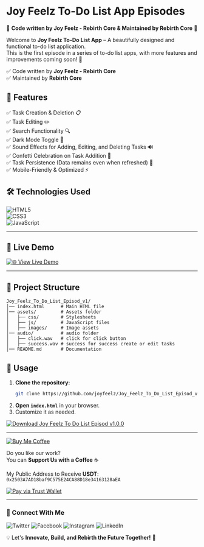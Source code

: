 # Joy Feelz To-Do List App Episodes

🚀 **Code written by Joy Feelz - Rebirth Core & Maintained by Rebirth Core** 🚀

Welcome to **Joy Feelz To-Do List App** – A beautifully designed and functional to-do list application.  
This is the first episode in a series of to-do list apps, with more features and improvements coming soon! 🚀  

✅ Code written by **Joy Feelz - Rebirth Core**  
✅ Maintained by **Rebirth Core**  

## 📌 Features  
✅ Task Creation & Deletion 📋  
✅ Task Editing ✏️  
✅ Search Functionality 🔍  
✅ Dark Mode Toggle 🌙  
✅ Sound Effects for Adding, Editing, and Deleting Tasks 🔊  
✅ Confetti Celebration on Task Addition 🎉  
✅ Task Persistence (Data remains even when refreshed) 🔄  
✅ Mobile-Friendly & Optimized ⚡  


## 🛠️ Technologies Used  
![HTML5](https://img.shields.io/badge/HTML5-%23E34F26.svg?style=for-the-badge&logo=html5&logoColor=white)  
![CSS3](https://img.shields.io/badge/CSS3-%231572B6.svg?style=for-the-badge&logo=css3&logoColor=white)  
![JavaScript](https://img.shields.io/badge/JavaScript-%23F7DF1E.svg?style=for-the-badge&logo=javascript&logoColor=black)  

---

## 🔗 Live Demo  
[![🌐 View Live Demo](https://img.shields.io/badge/View-Live%20Demo-brightgreen?style=for-the-badge)](https://joyfeelz.github.io/Joy_Feelz_To_Do_List_Episod_v1/)

---


## 📂 Project Structure  

```
Joy_Feelz_To_Do_List_Episod_v1/
│── index.html      # Main HTML file  
│── assets/         # Assets folder  
│   ├── css/        # Stylesheets  
│   ├── js/         # JavaScript files  
│   ├── images/     # Image assets  
│── audio/          # audio folder  
│   ├── click.wav   # click for click button
│   ├── success.wav # success for success create or edit tasks
│── README.md       # Documentation  
```

## 🚀 Usage  

1. **Clone the repository:**  
   ```sh
   git clone https://github.com/joyfeelz/Joy_Feelz_To_Do_List_Episod_v1.git
   ```
2. **Open `index.html`** in your browser.  
3. Customize it as needed.  

[![Download Joy Feelz To Do List Episod v1.0.0](https://img.shields.io/badge/📥%20Download%20Pen%20Rebirth%20To%20Do%20list%20-v1.0.0-blue?style=for-the-badge)](https://github.com/joyfeelz/Joy_Feelz_To_Do_List_Episod_v1/releases/tag/v1.0.0)

---

[![Buy Me Coffee](https://img.shields.io/badge/Buy%20Me%20Coffee-%23FFDD00.svg?style=for-the-badge&logo=buy-me-a-coffee&logoColor=black)](https://link.trustwallet.com/send?coin=20000714&address=0x2503A7AD18baf9C575E24CA88D18e34163128aEA&token_id=0x55d398326f99059fF775485246999027B3197955)

Do you like our work?  
You can **Support Us with a Coffee** ☕

My Public Address to Receive **USDT**:  
`0x2503A7AD18baf9C575E24CA88D18e34163128aEA`

[![Pay via Trust Wallet](https://img.shields.io/badge/Pay%20via%20Trust%20Wallet-%23007AFF.svg?style=for-the-badge&logo=trustwallet&logoColor=white)](https://link.trustwallet.com/send?coin=20000714&address=0x2503A7AD18baf9C575E24CA88D18e34163128aEA&token_id=0x55d398326f99059fF775485246999027B3197955)


---

### 🎯 Connect With Me  

![Twitter](https://img.shields.io/badge/x-%231DA1F2.svg?style=for-the-badge&logo=x&logoColor=white&link=https://x.com/Joy_feelz?t=vPCIG3U7iy2jpi9Fh5Z-VQ&s=09)
![Facebook](https://img.shields.io/badge/Facebook-%231877F2.svg?style=for-the-badge&logo=facebook&logoColor=white&link=https://www.facebook.com/share/168sraFrnN/)
![Instagram](https://img.shields.io/badge/Instagram-%23E4405F.svg?style=for-the-badge&logo=instagram&logoColor=white&link=https://www.instagram.com/joyfeelz?igsh=MThneDZzYWlibmR1Zw==)
![LinkedIn](https://img.shields.io/badge/LinkedIn-%230A66C2.svg?style=for-the-badge&logo=linkedin&logoColor=white&link=https://www.linkedin.com/in/joy-feel-0254b7227)

💡 Let's **Innovate, Build, and Rebirth the Future Together!** 🚀  

